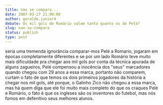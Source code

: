 ```yaml
---
title: não se compara...
date: 2007-03-27 21:00:00
author: geraldo.junior4
debate: Os mil gols de Romário valem tanto quanto os de Pelé?
slug: nao-se-compara
status: publish 
type: post
---
```


seria uma tremenda ignorância comparar-mos Pelé a Romario, jogaram em épocas completamente diferentes e se por um lado Romário teve muito mais dificuldade pra chegar aos mil gols por conta da técnica apurada de alguns zagueiros, Pelé compensou a inocência dos "seus" marcadores quando chegou com 29 anos a essa marca, portanto não comparem, curtam o fato de que temos os dois primeiros jogadores da história a chegar nos mil gols, até porque, o Galinho Zico não chegou a essa marca, mas há quem diga que ele foi muito mais completo do que os craques Pelé e Romário, o fato é que os ingleses são os inventores do futebol, mas nós fomos em defenitivo seus melhores alunos.
